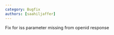 ```yaml
---
category: Bugfix
authors: [saahiljaffer]
---
```


Fix for iss parameter missing from openid response